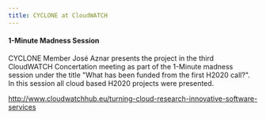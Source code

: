 ```yaml
---
title: CYCLONE at CloudWATCH
---
```

#### 1-Minute Madness Session
CYCLONE Member José Aznar presents the project in the third CloudWATCH Concertation meeting as part of the 1-Minute madness session under the title "What has been funded from the first H2020 call?". In this session all cloud based H2020 projects were presented.

http://www.cloudwatchhub.eu/turning-cloud-research-innovative-software-services
